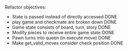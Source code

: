 Refactor objectives:
- State is passed instead of directly accessed DONE
- play game and checkmate are broken down DONE
- Game state consists of board, turn, story DONE
- Modify pieces to receive entire game state DONE
- Pawn turns into queen (in execute move) DONE
- Make get_valid_moves consider check position DONE